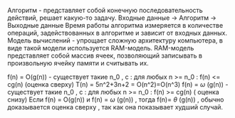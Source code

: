Алгоритм - представляет собой конечную последовательность действий, решает какую-то задачу.
Входные данные -> Алгоритм -> Выходные данные
Время работы алгоритма измеряется в количестве операций, задействованных в алгоритме и зависит от входных данных.
Модель вычислений  - упрощает сложную архитектуру компьютера, в виде такой модели используется RAM-модель.
RAM-модель представляет собой массив ячеек, позволяющий записывать в произвольную ячейку памяти и считывать их.

f(n) = O(g(n)) -  существует такие n_0 , c : для любых n >= n_0 : f(n) <= cg(n) 
(оценка сверху)
T(n) = 5n^2+3n+2 = O(n^2)=O(n^3)
f(n) = $\omega$ (g(n)) -  существует такие n_0 , c : для любых n >= n_0 : f(n) >= cg(n)
( оценка снизу)
Если f(n) = O(g(n)) и f(n) = $\omega$ (g(n)) , тогда f(n)= $\theta$ (g(n)) , обычно доказывается оценка сверху , так как она показывает худший случай.
